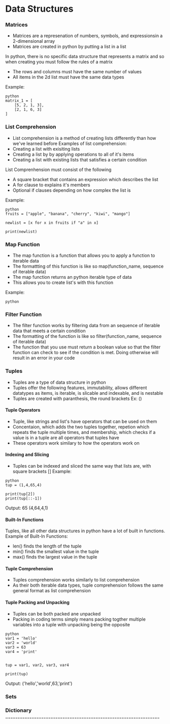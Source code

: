 # Data Structures
### Matrices  
- Matrices are a represenation of numbers, symbols, and expressionsin a 2-dimensional array 
- Matrices are created in python by putting a list in a list 

In python, there is no specific data structure that represents a matrix and so when creating you must follow the rules of a matrix
- The rows and columns must have the same number of values 
- All items in the 2d list must have the same data types 

Example: 
```
python
matrix_1 = [
    [5, 2, 1, 3],
    [2, 1, 6, 3]
]
```
### List Comprehension
- List comprehension is a method of creating lists differently than how we've learned before 
Examples of list comprehension:
- Creating a list with exisiting lists
- Creating a list by by applying operations to all of it's items 
- Creating a list with existing lists that satisfies a certain condition 

List Comprenhension must consist of the following 
- A square bracket that contains an expression which describes the list 
- A for clause to explains it's members
- Optional if clauses depending on how complex the list is

Example:
```
python
fruits = ["apple", "banana", "cherry", "kiwi", "mango"]

newlist = [x for x in fruits if "a" in x]

print(newlist) 

```
### Map Function
- The map function is a function that allows you to apply a function to iterable data 
- The formattting of this function is like so map(function_name, sequence of iterable data)
- The map function returns an python iterable type of data 
- This allows you to create list's with this function 

Example: 
```
python
```
### Filter Function 
- The filter function works by filtering data from an sequence of iterable data that meets a certain condition 
- The formatting of the function is like so filter(function_name, sequence of iterable data)
- The function that you use must return a boolean value so that the filter function can check to see if the condition is met. Doing otherwise will result in an error in your code

### Tuples 
- Tuples are a type of data structure in python 
- Tuples offer the following features, immutability, allows different datatypes as items, is iterable, is slicable and indexable, and is nestable
- Tuples are created with paranthesis, the round brackets Ex: ()

#### Tuple Operators 
- Tuple, like strings and list's have operators that can be used on them 
- Concentaion, which adds the two tuples together, repetion which repeats the tuple multiple times, and membership, which checks if a value is in a tuple are all operators that tuples have
- These operators work similary to how the operators work on 

#### Indexing and Slicing 
- Tuples can be indexed and sliced the same way that lists are, with square brackets []
Example:
```
python
tup = (1,4,65,4)

print(tup[2])
print(tup[::-1])
```
Output:
65
(4,64,4,1)

#### Built-In Functions 
Tuples, like all other data structures in python have a lot of built in functions. 
Example of Built-In Functions:
- len() finds the length of the tuple
- min() finds the smallest value in the tuple
- max() finds the largest value in the tuple 

#### Tuple Comprehension
-  Tuples comprehension works similarly to list comprehension
- As their both iterable data types, tuple comprehension follows the same general format as list comprehension

#### Tuple Packing and Unpacking 
- Tuples can be both packed ane unpacked
- Packing in coding terms simply means packing togther multiple variables into a tuple with unpacking being the opposite 
```
python
var1 = 'hello'
var2 = 'world'
var3 = 63
var4 = 'print'


tup = var1, var2, var3, var4

print(tup)
```
Output: 
('hello','world',63,'print')

### Sets

### Dictionary  .........................................................................................
